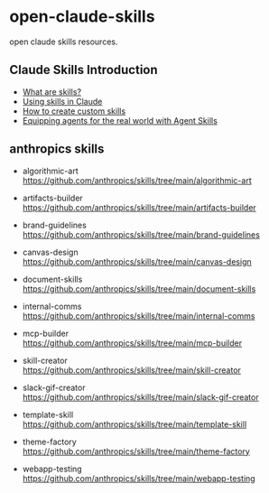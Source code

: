 # open-claude-skills
open claude skills resources.

## Claude Skills Introduction

- [What are skills?](https://support.claude.com/en/articles/12512176-what-are-skills)
- [Using skills in Claude](https://support.claude.com/en/articles/12512180-using-skills-in-claude)
- [How to create custom skills](https://support.claude.com/en/articles/12512198-creating-custom-skills)
- [Equipping agents for the real world with Agent Skills](https://anthropic.com/engineering/equipping-agents-for-the-real-world-with-agent-skills)

## anthropics skills

- algorithmic-art  
  https://github.com/anthropics/skills/tree/main/algorithmic-art

- artifacts-builder  
  https://github.com/anthropics/skills/tree/main/artifacts-builder

- brand-guidelines  
  https://github.com/anthropics/skills/tree/main/brand-guidelines

- canvas-design  
  https://github.com/anthropics/skills/tree/main/canvas-design

- document-skills  
  https://github.com/anthropics/skills/tree/main/document-skills

- internal-comms  
  https://github.com/anthropics/skills/tree/main/internal-comms

- mcp-builder  
  https://github.com/anthropics/skills/tree/main/mcp-builder

- skill-creator  
  https://github.com/anthropics/skills/tree/main/skill-creator

- slack-gif-creator  
  https://github.com/anthropics/skills/tree/main/slack-gif-creator

- template-skill  
  https://github.com/anthropics/skills/tree/main/template-skill

- theme-factory  
  https://github.com/anthropics/skills/tree/main/theme-factory

- webapp-testing  
  https://github.com/anthropics/skills/tree/main/webapp-testing


